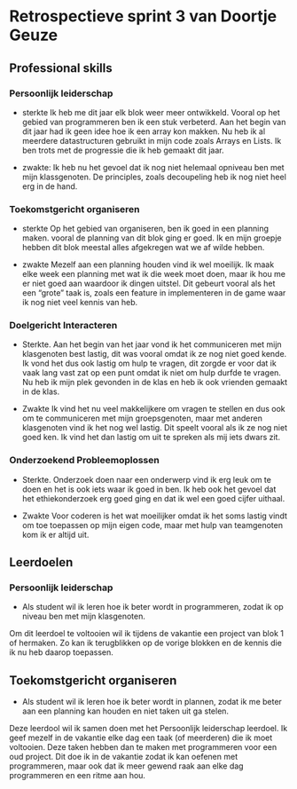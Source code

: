 # Retrospectieve sprint 3 van Doortje Geuze

## Professional skills

### Persoonlijk leiderschap
- sterkte
Ik heb me dit jaar elk blok weer meer ontwikkeld. Vooral op het gebied van programmeren ben ik een stuk verbeterd. Aan het begin van dit jaar had ik geen idee hoe ik een array kon makken. Nu heb ik al meerdere datastructuren gebruikt in mijn code zoals Arrays en Lists. Ik ben trots met de progressie die ik heb gemaakt dit jaar.  

 - zwakte:
Ik heb nu het gevoel dat ik nog niet helemaal opniveau ben met mijn klassgenoten. De principles, zoals decoupeling heb ik nog niet heel erg in de hand.

### Toekomstgericht organiseren 
- sterkte
Op het gebied van organiseren, ben ik goed in een planning maken. vooral de planning van dit blok ging er goed. Ik en mijn groepje hebben dit blok meestal alles afgekregen wat we af wilde hebben.

- zwakte
Mezelf aan een planning houden vind ik wel moeilijk. Ik maak elke week een planning met wat ik die week moet doen, maar ik hou me er niet goed aan waardoor ik dingen uitstel. Dit gebeurt vooral als het een “grote” taak is, zoals een feature in implementeren in de game waar ik nog niet veel kennis van heb.

### Doelgericht Interacteren
- Sterkte.
Aan het begin van het jaar vond ik het communiceren met mijn klasgenoten best lastig, dit was vooral omdat ik ze nog niet goed kende. Ik vond het dus ook lastig om hulp te vragen, dit zorgde er voor dat ik vaak lang vast zat op een punt omdat ik niet om hulp durfde te vragen. Nu heb ik mijn plek gevonden in de klas en heb ik ook vrienden gemaakt in de klas. 

- Zwakte
Ik vind het nu veel makkelijkere om vragen te stellen en dus ook om te communiceren met mijn groepsgenoten, maar met anderen klasgenoten vind ik het nog wel lastig. Dit speelt vooral als ik ze nog niet goed ken. Ik vind het dan lastig om uit te spreken als mij iets dwars zit.

### Onderzoekend Probleemoplossen 
- Sterkte.
Onderzoek doen naar een onderwerp vind ik erg leuk om te doen en het is ook iets waar ik goed in ben. Ik heb ook het gevoel dat het ethiekonderzoek erg goed ging en dat ik wel een goed cijfer uithaal.

- Zwakte
 Voor coderen is het wat moeilijker omdat ik het soms lastig vindt om toe toepassen op mijn eigen code, maar met hulp van teamgenoten kom ik er altijd uit.

## Leerdoelen

### Persoonlijk leiderschap
- Als student wil ik leren hoe ik beter wordt in programmeren, zodat ik op niveau ben met mijn klasgenoten. 

Om dit leerdoel te voltooien wil ik tijdens de vakantie een project van blok 1 of  hermaken. Zo kan ik terugblikken op de vorige blokken en de kennis die ik nu heb daarop toepassen.

## Toekomstgericht organiseren
- Als student wil ik leren hoe ik beter wordt in plannen, zodat ik me beter aan een planning kan houden en niet taken uit ga stelen.

Deze leerdool wil ik samen doen met het Persoonlijk leiderschap leerdoel. Ik geef mezelf in de vakantie elke dag een taak (of meerderen) die ik moet voltooien. Deze taken hebben dan te maken met programmeren voor een oud project. Dit doe ik in de vakantie zodat ik kan oefenen met programmeren, maar ook dat ik meer gewend raak aan elke dag programmeren en een ritme aan hou.
